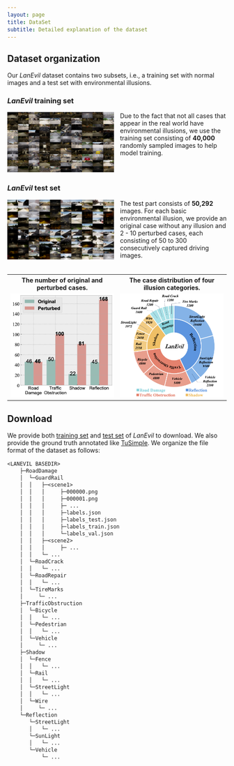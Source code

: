 ```yaml
---
layout: page
title: DataSet
subtitle: Detailed explanation of the dataset
---
```


## Dataset organization

Our *LanEvil* dataset contains two subsets, i.e., a training set with normal images and a test set with environmental illusions.

### *LanEvil* training set
<div style="column-count: 2">
  <div>
    <img src="/assets/img/train.png">
  </div>

  <div>
    Due to the fact that not all cases that appear in the real world have environmental illusions, we use the training set consisting of <b>40,000</b> randomly sampled images to help model training.
  </div>
</div>


### *LanEvil* test set
<div style="column-count: 2">
  <div>
    <img src="/assets/img/test.png">
  </div>
  <div>
    The test part consists of <b>50,292</b> images. For each basic environmental illusion, we provide an original case without any illusion and 2 - 10 perturbed cases, each consisting of 50 to 300 consecutively captured driving images.
  </div>
</div>

<br/>

<div>
<table border="0" style="max-width:100%; border-collapse: collapse; text-align:center; border: none">
    <col align="center" width="50%" style="border: none">
    <col align="center"  width="50%" style="border: none">
    <tr style="border: none; background: none">
        <th style="text-align:center; border: none">
        The number of original and perturbed cases.</th>
        <th style="text-align:center; border: none">
        The case distribution of four illusion categories.
        </th>
    </tr>
    <tr style="border: none; background: none">
        <td style="border: none">
            <img src="/assets/img/histogram_fig.png" width="100%"/>
        </td>
        <td style="border: none">
            <img src="/assets/img/circle2-1.png" width="100%"/>
        </td>
    </tr>
</table>
</div>

## Download

We provide both <a href="/404.html">training set</a> and <a href="/404.html">test set</a> of *LanEvil* to download. We also provide the ground truth annotated like <a href="https://github.com/TuSimple/tusimple-benchmark/tree/master/doc/lane_detection#label-data-format">TuSimple</a>. We organize the file format of the dataset as follows:

```
<LANEVIL BASEDIR>
    ├─RoadDamage
    │  └─GuardRail
    │  │   ├─<scene1>
    │  │   │     ├─000000.png
    │  │   │     ├─000001.png
    │  │   │     ├─ ...
    │  │   │     ├─labels.json
    │  │   │     ├─labels_test.json
    │  │   │     ├─labels_train.json
    │  │   │     └─labels_val.json
    │  │   ├─<scene2>
    │  │   │     ├─ ...
    │  │   └─ ...
    │  └─RoadCrack
    │  │   └─ ...
    │  └─RoadRepair
    │  │   └─ ...
    │  └─TireMarks
    │     └─ ...
    ├─TrafficObstruction
    │  └─Bicycle
    │  │   └─ ...
    │  └─Pedestrian
    │  │   └─ ...
    │  └─Vehicle
    │     └─ ...
    ├─Shadow
    │  └─Fence
    │  │   └─ ...
    │  └─Rail
    │  │   └─ ...
    │  └─StreetLight
    │  │   └─ ...
    │  └─Wire
    │     └─ ...
    └─Reflection
       └─StreetLight
       │   └─ ...
       └─SunLight
       │   └─ ...
       └─Vehicle
           └─ ...
```

